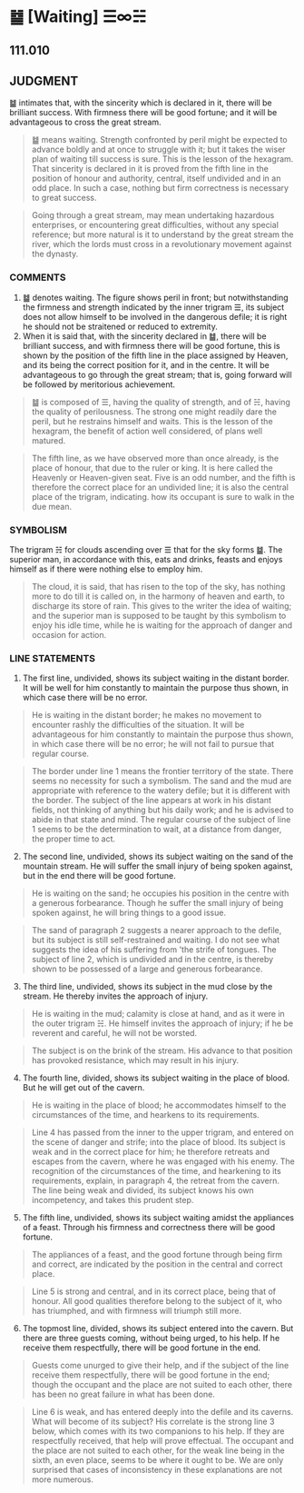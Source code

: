 # ䷄ [Waiting] ☰∞☵

## 111.010

## JUDGMENT

䷄ intimates that, with the sincerity which is declared in it, there will be brilliant success. With firmness there will be good fortune; and it will be advantageous to cross the great stream.

> ䷄ means waiting. Strength confronted by peril might be expected to advance boldly and at once to struggle with it; but it takes the wiser plan of waiting till success is sure. This is the lesson of the hexagram. That sincerity is declared in it is proved from the fifth line in the position of honour and authority, central, itself undivided and in an odd place. In such a case, nothing but firm correctness is necessary to great success.

> Going through a great stream, may mean undertaking hazardous enterprises, or encountering great difficulties, without any special reference; but more natural is it to understand by the great stream the river, which the lords must cross in a revolutionary movement against the dynasty.

### COMMENTS

1. ䷄ denotes waiting. The figure shows peril in front; but notwithstanding the firmness and strength indicated by the inner trigram ☰, its subject does not allow himself to be involved in the dangerous defile; it is right he should not be straitened or reduced to extremity.
2. When it is said that, with the sincerity declared in ䷄, there will be brilliant success, and with firmness there will be good fortune, this is shown by the position of the fifth line in the place assigned by Heaven, and its being the correct position for it, and in the centre. It will be advantageous to go through the great stream; that is, going forward will be followed by meritorious achievement.

> ䷄ is composed of ☰, having the quality of strength, and of ☵, having the quality of perilousness. The strong one might readily dare the peril, but he restrains himself and waits. This is the lesson of the hexagram, the benefit of action well considered, of plans well matured.

> The fifth line, as we have observed more than once already, is the place of honour, that due to the ruler or king. It is here called the Heavenly or Heaven-given seat. Five is an odd number, and the fifth is therefore the correct place for an undivided line; it is also the central place of the trigram, indicating. how its occupant is sure to walk in the due mean.

### SYMBOLISM

The trigram ☵ for clouds ascending over ☰ that for the sky forms ䷄. The superior man, in accordance with this, eats and drinks, feasts and enjoys himself as if there were nothing else to employ him.

> The cloud, it is said, that has risen to the top of the sky, has nothing more to do till it is called on, in the harmony of heaven and earth, to discharge its store of rain. This gives to the writer the idea of waiting; and the superior man is supposed to be taught by this symbolism to enjoy his idle time, while he is waiting for the approach of danger and occasion for action.

### LINE STATEMENTS

1. The first line, undivided, shows its subject waiting in the distant border. It will be well for him constantly to maintain the purpose thus shown, in which case there will be no error.

> He is waiting in the distant border; he makes no movement to encounter rashly the difficulties of the situation. It will be advantageous for him constantly to maintain the purpose thus shown, in which case there will be no error; he will not fail to pursue that regular course.

> The border under line 1 means the frontier territory of the state. There seems no necessity for such a symbolism. The sand and the mud are appropriate with reference to the watery defile; but it is different with the border. The subject of the line appears at work in his distant fields, not thinking of anything but his daily work; and he is advised to abide in that state and mind. The regular course of the subject of line 1 seems to be the determination to wait, at a distance from danger, the proper time to act.

2. The second line, undivided, shows its subject waiting on the sand of the mountain stream. He will suffer the small injury of being spoken against, but in the end there will be good fortune.

> He is waiting on the sand; he occupies his position in the centre with a generous forbearance. Though he suffer the small injury of being spoken against, he will bring things to a good issue.

> The sand of paragraph 2 suggests a nearer approach to the defile, but its subject is still self-restrained and waiting. I do not see what suggests the idea of his suffering from 'the strife of tongues. The subject of line 2, which is undivided and in the centre, is thereby shown to be possessed of a large and generous forbearance.

3. The third line, undivided, shows its subject in the mud close by the stream. He thereby invites the approach of injury.

> He is waiting in the mud; calamity is close at hand, and as it were in the outer trigram ☵. He himself invites the approach of injury; if he be reverent and careful, he will not be worsted.

> The subject is on the brink of the stream. His advance to that position has provoked resistance, which may result in his injury.

4. The fourth line, divided, shows its subject waiting in the place of blood. But he will get out of the cavern.

> He is waiting in the place of blood; he accommodates himself to the circumstances of the time, and hearkens to its requirements.

> Line 4 has passed from the inner to the upper trigram, and entered on the scene of danger and strife; into the place of blood. Its subject is weak and in the correct place for him; he therefore retreats and escapes from the cavern, where he was engaged with his enemy. The recognition of the circumstances of the time, and hearkening to its requirements, explain, in paragraph 4, the retreat from the cavern. The line being weak and divided, its subject knows his own incompetency, and takes this prudent step.

5. The fifth line, undivided, shows its subject waiting amidst the appliances of a feast. Through his firmness and correctness there will be good fortune.

> The appliances of a feast, and the good fortune through being firm and correct, are indicated by the position in the central and correct place.

> Line 5 is strong and central, and in its correct place, being that of honour. All good qualities therefore belong to the subject of it, who has triumphed, and with firmness will triumph still more.

6. The topmost line, divided, shows its subject entered into the cavern. But there are three guests coming, without being urged, to his help. If he receive them respectfully, there will be good fortune in the end.

> Guests come unurged to give their help, and if the subject of the line receive them respectfully, there will be good fortune in the end; though the occupant and the place are not suited to each other, there has been no great failure in what has been done.

> Line 6 is weak, and has entered deeply into the defile and its caverns. What will become of its subject? His correlate is the strong line 3 below, which comes with its two companions to his help. If they are respectfully received, that help will prove effectual. The occupant and the place are not suited to each other, for the weak line being in the sixth, an even place, seems to be where it ought to be. We are only surprised that cases of inconsistency in these explanations are not more numerous.
